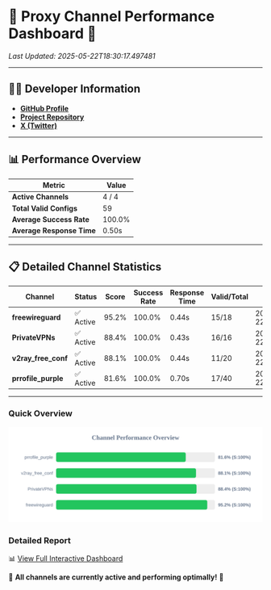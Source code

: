 # 🌟 Proxy Channel Performance Dashboard 🌟

_Last Updated: 2025-05-22T18:30:17.497481_

---

## 👩‍💻 Developer Information

- **[GitHub Profile](https://github.com/4n0nymou3)**  
- **[Project Repository](https://github.com/4n0nymou3/multi-proxy-config-fetcher)**  
- **[X (Twitter)](https://x.com/4n0nymou3)**  

---

## 📊 Performance Overview

| Metric                | Value       |
|-----------------------|-------------|
| **Active Channels**   | 4 / 4       |
| **Total Valid Configs** | 59          |
| **Average Success Rate** | 100.0%      |
| **Average Response Time** | 0.50s       |

---

## 📋 Detailed Channel Statistics

| Channel          | Status     | Score  | Success Rate | Response Time | Valid/Total | Last Success               |
|------------------|------------|--------|--------------|---------------|-------------|----------------------------|
| **freewireguard**  | ✅ Active  | 95.2%  | 100.0% | 0.44s         | 15/18       | 2025-05-22T18:30:17.495726 |
| **PrivateVPNs**  | ✅ Active  | 88.4%  | 100.0% | 0.43s         | 16/16       | 2025-05-22T18:30:17.027393 |
| **v2ray_free_conf**  | ✅ Active  | 88.1%  | 100.0% | 0.44s         | 11/20       | 2025-05-22T18:30:16.559943 |
| **prrofile_purple**  | ✅ Active  | 81.6%  | 100.0% | 0.70s         | 17/40       | 2025-05-22T18:30:16.076851 |

---

### Quick Overview
<div align="center">
  <a href="https://raw.githubusercontent.com/nullluser/NullRepo/refs/heads/main/assets/channel_stats_chart.svg">
    <img src="https://raw.githubusercontent.com/nullluser/NullRepo/refs/heads/main/assets/channel_stats_chart.svg" alt="Source Performance Statistics" width="800">
  </a>
</div>

### Detailed Report
📊 [View Full Interactive Dashboard](https://htmlpreview.github.io/?https://github.com/nullluser/NullRepo/blob/main/assets/performance_report.html)

🎉 **All channels are currently active and performing optimally!** 🎉
